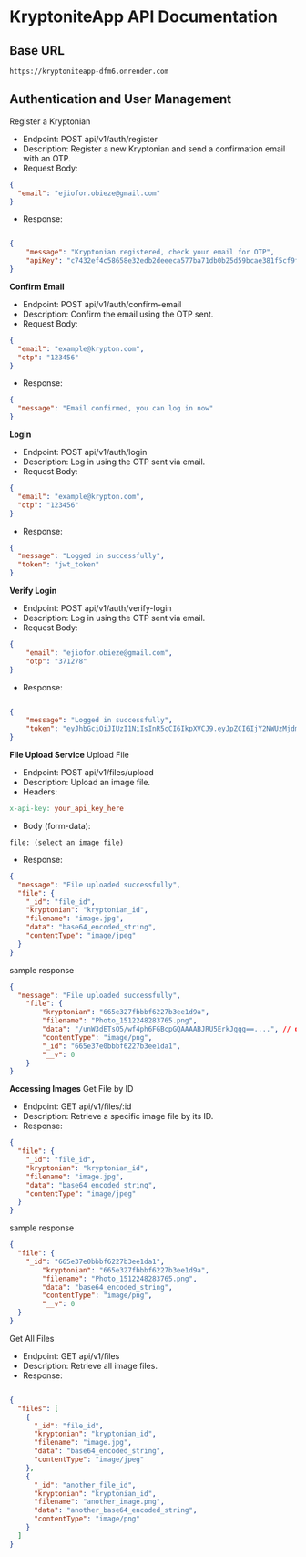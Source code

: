# KryptoniteApp API Documentation

## Base URL
```
https://kryptoniteapp-dfm6.onrender.com
```
## Authentication and User Management
Register a Kryptonian
* Endpoint: POST api/v1/auth/register
* Description: Register a new Kryptonian and send a confirmation email with an OTP.
* Request Body:
```json
{
  "email": "ejiofor.obieze@gmail.com"
}
```
* Response:
```json

{
    "message": "Kryptonian registered, check your email for OTP",
    "apiKey": "c7432ef4c58658e32edb2deeeca577ba71db0b25d59bcae381f5cf9fec1f3531"
}
```

**Confirm Email**
* Endpoint: POST api/v1/auth/confirm-email
* Description: Confirm the email using the OTP sent.
* Request Body:
```json
{
  "email": "example@krypton.com",
  "otp": "123456"
}
```

* Response:
```json
{
  "message": "Email confirmed, you can log in now"
}
```

**Login**
* Endpoint: POST api/v1/auth/login
* Description: Log in using the OTP sent via email.
* Request Body:
```json
{
  "email": "example@krypton.com",
  "otp": "123456"
}
```

* Response:
```json
{
  "message": "Logged in successfully",
  "token": "jwt_token"
}
```

**Verify Login**
* Endpoint: POST api/v1/auth/verify-login
* Description: Log in using the OTP sent via email.
* Request Body:
```json
{
    "email": "ejiofor.obieze@gmail.com",
    "otp": "371278"
}
```
* Response:
```json

{
    "message": "Logged in successfully",
    "token": "eyJhbGciOiJIUzI1NiIsInR5cCI6IkpXVCJ9.eyJpZCI6IjY2NWUzMjdmYmJiZjYyMjdiM2VlMWQ5YSIsImlhdCI6MTcxNzQ0OTg0MywiZXhwIjoxNzE3NDUzNDQzfQ.EqIfQESpyazY33oFTMY0spjj3573BIhb9Kr9ZjGw6ek"
}
```

**File Upload Service**
Upload File
* Endpoint: POST api/v1/files/upload
* Description: Upload an image file.
* Headers:
```makefile
x-api-key: your_api_key_here
```

* Body (form-data):
```
file: (select an image file)
```
* Response:
```json
{
  "message": "File uploaded successfully",
  "file": {
    "_id": "file_id",
    "kryptonian": "kryptonian_id",
    "filename": "image.jpg",
    "data": "base64_encoded_string",
    "contentType": "image/jpeg"
  }
}
```
sample response
```json
{
  "message": "File uploaded successfully",
    "file": {
        "kryptonian": "665e327fbbbf6227b3ee1d9a",
        "filename": "Photo_1512248283765.png",
        "data": "/unW3dETsO5/wf4ph6FGBcpGQAAAABJRU5ErkJggg==....", // data was abridged
        "contentType": "image/png",
        "_id": "665e37e0bbbf6227b3ee1da1",
        "__v": 0
    }
}
```

**Accessing Images**
Get File by ID
* Endpoint: GET api/v1/files/:id
* Description: Retrieve a specific image file by its ID.
* Response:

```json
{
  "file": {
    "_id": "file_id",
    "kryptonian": "kryptonian_id",
    "filename": "image.jpg",
    "data": "base64_encoded_string",
    "contentType": "image/jpeg"
  }
}
```
sample response
```json
{
  "file": {
    "_id": "665e37e0bbbf6227b3ee1da1",
        "kryptonian": "665e327fbbbf6227b3ee1d9a",
        "filename": "Photo_1512248283765.png",
        "data": "base64_encoded_string",
        "contentType": "image/png",
        "__v": 0
  }
}
```

Get All Files
* Endpoint: GET api/v1/files
* Description: Retrieve all image files.
* Response:
```json

{
  "files": [
    {
      "_id": "file_id",
      "kryptonian": "kryptonian_id",
      "filename": "image.jpg",
      "data": "base64_encoded_string",
      "contentType": "image/jpeg"
    },
    {
      "_id": "another_file_id",
      "kryptonian": "kryptonian_id",
      "filename": "another_image.png",
      "data": "another_base64_encoded_string",
      "contentType": "image/png"
    }
  ]
}
```
